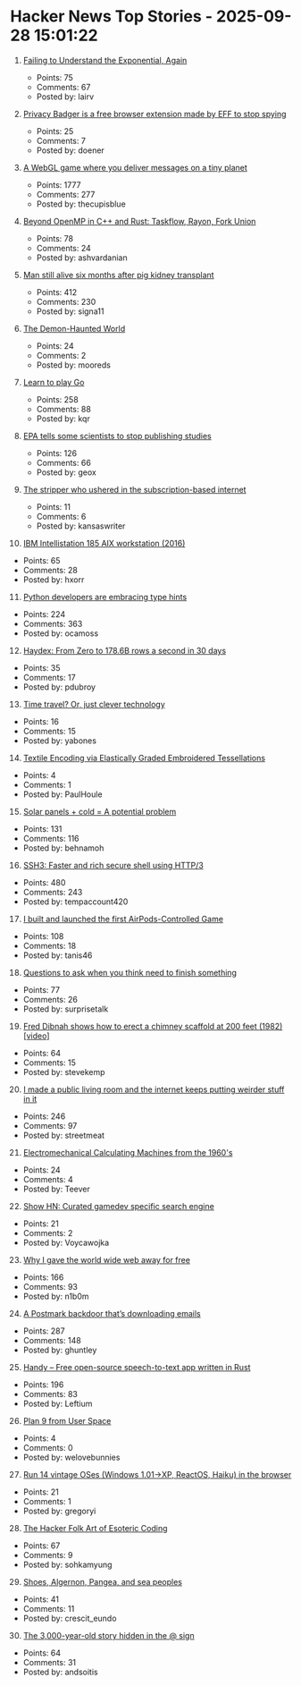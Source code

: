 # Hacker News Top Stories - 2025-09-28 15:01:22

1. [Failing to Understand the Exponential, Again](https://www.julian.ac/blog/2025/09/27/failing-to-understand-the-exponential-again/)
   - Points: 75
   - Comments: 67
   - Posted by: lairv

2. [Privacy Badger is a free browser extension made by EFF to stop spying](https://privacybadger.org/)
   - Points: 25
   - Comments: 7
   - Posted by: doener

3. [A WebGL game where you deliver messages on a tiny planet](https://messenger.abeto.co/)
   - Points: 1777
   - Comments: 277
   - Posted by: thecupisblue

4. [Beyond OpenMP in C++ and Rust: Taskflow, Rayon, Fork Union](https://ashvardanian.com/posts/beyond-openmp-in-cpp-rust/)
   - Points: 78
   - Comments: 24
   - Posted by: ashvardanian

5. [Man still alive six months after pig kidney transplant](https://www.nature.com/articles/d41586-025-02851-w)
   - Points: 412
   - Comments: 230
   - Posted by: signa11

6. [The Demon-Haunted World](https://en.wikipedia.org/wiki/The_Demon-Haunted_World)
   - Points: 24
   - Comments: 2
   - Posted by: mooreds

7. [Learn to play Go](https://online-go.com/learn-to-play-go)
   - Points: 258
   - Comments: 88
   - Posted by: kqr

8. [EPA tells some scientists to stop publishing studies](https://www.washingtonpost.com/climate-environment/2025/09/20/epa-scientists-research-publications/)
   - Points: 126
   - Comments: 66
   - Posted by: geox

9. [The stripper who ushered in the subscription-based internet](https://thehustle.co/originals/the-stripper-who-ushered-in-the-modern-subscription-based-internet)
   - Points: 11
   - Comments: 6
   - Posted by: kansaswriter

10. [IBM Intellistation 185 AIX workstation (2016)](http://www.ibmfiles.com/pages/intellipower185.htm)
   - Points: 65
   - Comments: 28
   - Posted by: hxorr

11. [Python developers are embracing type hints](https://pyrefly.org/blog/why-typed-python/)
   - Points: 224
   - Comments: 363
   - Posted by: ocamoss

12. [Haydex: From Zero to 178.6B rows a second in 30 days](https://axiom.co/blog/building-haydex)
   - Points: 35
   - Comments: 17
   - Posted by: pdubroy

13. [Time travel? Or, just clever technology](https://www.syncdna.com/blog/time-travel-or-just-clever-tech)
   - Points: 16
   - Comments: 15
   - Posted by: yabones

14. [Textile Encoding via Elastically Graded Embroidered Tessellations](https://advanced.onlinelibrary.wiley.com/doi/10.1002/adma.202500959)
   - Points: 4
   - Comments: 1
   - Posted by: PaulHoule

15. [Solar panels + cold = A potential problem](https://www.linspyre.com/ecoholics/temps.html)
   - Points: 131
   - Comments: 116
   - Posted by: behnamoh

16. [SSH3: Faster and rich secure shell using HTTP/3](https://github.com/francoismichel/ssh3)
   - Points: 480
   - Comments: 243
   - Posted by: tempaccount420

17. [I built and launched the first AirPods-Controlled Game](https://apps.apple.com/us/app/ridepods-race-with-head/id6752268828)
   - Points: 108
   - Comments: 18
   - Posted by: tanis46

18. [Questions to ask when you think need to finish something](https://cassidoo.co/post/questions-when-i-need-to-finish-something/)
   - Points: 77
   - Comments: 26
   - Posted by: surprisetalk

19. [Fred Dibnah shows how to erect a chimney scaffold at 200 feet (1982) [video]](https://www.youtube.com/watch?v=w3ma9iYx4rg)
   - Points: 64
   - Comments: 15
   - Posted by: stevekemp

20. [I made a public living room and the internet keeps putting weirder stuff in it](https://www.theroom.lol)
   - Points: 246
   - Comments: 97
   - Posted by: streetmeat

21. [Electromechanical Calculating Machines from the 1960's](https://www.mortati.com/glusker/elecmech/index.htm)
   - Points: 24
   - Comments: 4
   - Posted by: Teever

22. [Show HN: Curated gamedev specific search engine](https://gamedevtorch.com/)
   - Points: 21
   - Comments: 2
   - Posted by: Voycawojka

23. [Why I gave the world wide web away for free](https://www.theguardian.com/technology/2025/sep/28/why-i-gave-the-world-wide-web-away-for-free)
   - Points: 166
   - Comments: 93
   - Posted by: n1b0m

24. [A Postmark backdoor that’s downloading emails](https://www.koi.security/blog/postmark-mcp-npm-malicious-backdoor-email-theft)
   - Points: 287
   - Comments: 148
   - Posted by: ghuntley

25. [Handy – Free open-source speech-to-text app written in Rust](https://handy.computer/)
   - Points: 196
   - Comments: 83
   - Posted by: Leftium

26. [Plan 9 from User Space](https://github.com/9fans/plan9port)
   - Points: 4
   - Comments: 0
   - Posted by: welovebunnies

27. [Run 14 vintage OSes (Windows 1.01→XP, ReactOS, Haiku) in the browser](https://oses.ioblako.com/)
   - Points: 21
   - Comments: 1
   - Posted by: gregoryi

28. [The Hacker Folk Art of Esoteric Coding](https://thereader.mitpress.mit.edu/the-hacker-folk-art-of-esoteric-coding/)
   - Points: 67
   - Comments: 9
   - Posted by: sohkamyung

29. [Shoes, Algernon, Pangea, and sea peoples](https://dynomight.net/shorts-5/)
   - Points: 41
   - Comments: 11
   - Posted by: crescit_eundo

30. [The 3,000-year-old story hidden in the @ sign](https://www.bbc.com/future/article/20250923-the-3000-year-old-story-hidden-in-your-keyboard)
   - Points: 64
   - Comments: 31
   - Posted by: andsoitis

